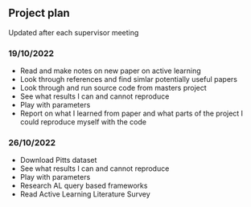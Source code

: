 ## Project plan 

Updated after each supervisor meeting 

### 19/10/2022

- Read and make notes on new paper on active learning
- Look through references and find simlar potentially useful papers 
- Look through and run source code from masters project
- See what results I can and cannot reproduce
- Play with parameters 
- Report on what I learned from paper and what parts of the project I could reproduce myself with the code

### 26/10/2022

- Download Pitts dataset 
- See what results I can and cannot reproduce
- Play with parameters 
- Research AL query based frameworks
- Read Active Learning Literature Survey 